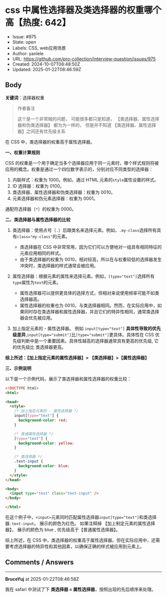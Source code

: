 # css 中属性选择器及类选择器的权重哪个高【热度: 642】

- Issue: #975
- State: open
- Labels: CSS, web应用场景
- Author: yanlele
- URL: https://github.com/pro-collection/interview-question/issues/975
- Created: 2024-10-07T08:48:50Z
- Updated: 2025-01-22T08:46:59Z

## Body

**关键词**：选择器权重

> 作者备注
>
> 这个是一个非常贼的问题， 可能很多都只是知道， 【类选择器、属性选择器和伪类选择器】 都为为一样的， 但是并不知道 【类选择器、属性选择器】之间还有优先级关系

在 CSS 中，类选择器的权重高于属性选择器。

**一、权重计算规则**

CSS 的权重是一个用于确定当多个选择器应用于同一元素时，哪个样式规则将被应用的概念。权重是通过一个四位数字表示的，分别对应不同类型的选择器：

1. 内联样式：权重为 1000。例如，通过 HTML 元素的`style`属性设置的样式。
2. ID 选择器：权重为 0100。
3. 类选择器、属性选择器和伪类选择器：权重为 0010。
4. 元素选择器和伪元素选择器：权重为 0001。

通配符选择器（`*`）的权重为 0000。

**二、类选择器与属性选择器的比较**

1. 类选择器：使用点号（`.`）后跟类名来选择元素。例如，`.my-class`选择所有具有`class="my-class"`的元素。

   - 类选择器在 CSS 中非常常用，因为它们可以方便地对一组具有相同特征的元素应用相同的样式。
   - 由于类选择器的权重为 0010，相对较高，所以在与权重较低的选择器发生冲突时，类选择器的样式通常会被应用。

2. 属性选择器：根据元素的属性来选择元素。例如，`[type="text"]`选择所有`type`属性为`text`的元素。
   - 属性选择器可以提供更具体的选择方式，但相对来说使用频率可能不如类选择器高。
   - 属性选择器的权重也为 0010，与类选择器相同。然而，在实际应用中，如果同时存在类选择器和属性选择器，并且它们的特异性相同，通常类选择器会优先被应用。

3. 加上指定元素的 - 属性选择器。 例如 `input[type="text"]` **具体性导致的优先级差异**,`input[type="submit"]`比`[type="submit"]`更具体。具体性在 CSS 优先级判断中是一个重要因素。具体性越高的选择器通常具有更高的优先级, 它的优先级比 类选择器更高。 


**综上所述：【加上指定元素的属性选择器】> 【类选择器】>【属性选择器】**


**三、示例说明**

以下是一个示例代码，展示了类选择器和属性选择器的权重比较：

```html
<!DOCTYPE html>
<html>

<head>
  <style>
    /* 加上指定元素的 - 属性选择器 */
    input[type="text"] {
      background-color: red;
    }

    /* 普通属性选择器 */
    [type="text"] {
      background-color: yellow;
    }

    /* 类选择器 */
    .text-input {
      background-color: blue;
    }
  </style>
</head>

<body>
  <input type="text" class="text-input" />
</body>

</html>
```

在这个例子中，`<input>`元素同时匹配属性选择器`input[type="text"]`和类选择器`.text-input`。 展示的颜色为红色。 如果注释掉 【加上制定元素的属性选择器】， 展示的颜色为 blue , 优先级高于【普通属性选择器】。

综上所述，在 CSS 中，类选择器的权重高于属性选择器。但在实际应用中，还需要考虑选择器的特异性和其他因素，以确保正确的样式被应用到元素上。

## Comments / Answers

---

**BruceYuj** at 2025-01-22T08:46:58Z

我在 safari 中测试了下 **类选择器 = 属性选择器**，按照出现的先后顺序来处理。
